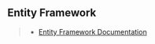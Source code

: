 ## Entity Framework
> - [Entity Framework Documentation](https://msdn.microsoft.com/en-us/data/ee712907)
